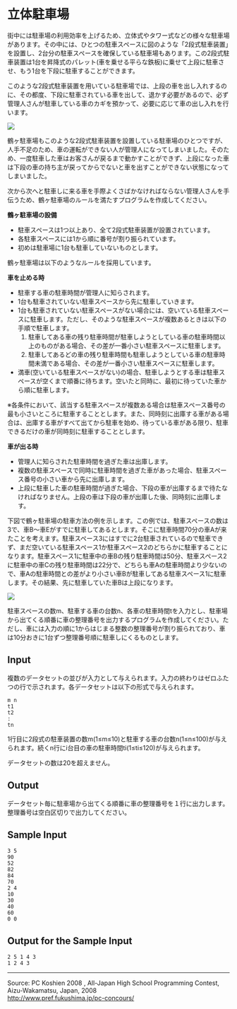 # 立体駐車場

街中には駐車場の利用効率を上げるため、立体式やタワー式などの様々な駐車場があります。その中には、ひとつの駐車スペースに図のような「2段式駐車装置」を設置し、2台分の駐車スペースを確保している駐車場もあります。この2段式駐車装置は1台を昇降式のパレット(車を乗せる平らな鉄板)に乗せて上段に駐車させ、もう1台を下段に駐車することができます。

このような2段式駐車装置を用いている駐車場では、上段の車を出し入れするのに、その都度、下段に駐車されている車を出して、退かす必要があるので、必ず管理人さんが駐車している車のカギを預かって、必要に応じて車の出し入れを行います。

![][1]

鶴ヶ駐車場もこのような2段式駐車装置を設置している駐車場のひとつですが、人手不足のため、車の運転ができない人が管理人になってしまいました。そのため、一度駐車した車はお客さんが戻るまで動かすことができず、上段になった車は下段の車の持ち主が戻ってからでないと車を出すことができない状態になってしまいました。

次から次へと駐車しに来る車を手際よくさばかなければならない管理人さんを手伝うため、鶴ヶ駐車場のルールを満たすプログラムを作成してください。

**鶴ヶ駐車場の設備**

* 駐車スペースは1つ以上あり、全て2段式駐車装置が設置されています。
* 各駐車スペースには1から順に番号が割り振られています。
* 初めは駐車場に1台も駐車していないものとします。

鶴ヶ駐車場は以下のようなルールを採用しています。

**車を止める時**

* 駐車する車の駐車時間が管理人に知らされます。
* 1台も駐車されていない駐車スペースから先に駐車していきます。
* 1台も駐車されていない駐車スペースがない場合には、空いている駐車スペースに駐車します。ただし、そのような駐車スペースが複数あるときは以下の手順で駐車します。
    1. 駐車してある車の残り駐車時間が駐車しようとしている車の駐車時間以上のものがある場合、その差が一番小さい駐車スペースに駐車します。
    2. 駐車してあるどの車の残り駐車時間も駐車しようとしている車の駐車時間未満である場合、その差が一番小さい駐車スペースに駐車します。
* 満車(空いている駐車スペースがない)の場合、駐車しようとする車は駐車スペースが空くまで順番に待ちます。空いたと同時に、最初に待っていた車から順に駐車します。

※各条件において、該当する駐車スペースが複数ある場合は駐車スペース番号の最も小さいところに駐車することとします。また、同時刻に出庫する車がある場合は、出庫する車がすべて出てから駐車を始め、待っている車がある限り、駐車できるだけの車が同時刻に駐車することとします。

**車が出る時**

* 管理人に知らされた駐車時間を過ぎた車は出庫します。
* 複数の駐車スペースで同時に駐車時間を過ぎた車があった場合、駐車スペース番号の小さい車から先に出庫します。
* 上段に駐車した車の駐車時間が過ぎた場合、下段の車が出庫するまで待たなければなりません。上段の車は下段の車が出庫した後、同時刻に出庫します。

下図で鶴ヶ駐車場の駐車方法の例を示します。この例では、駐車スペースの数は3で、車B〜車Eがすでに駐車してあるとします。そこに駐車時間70分の車Aが来たことを考えます。駐車スペース3にはすでに2台駐車されているので駐車できず、まだ空いている駐車スペース1か駐車スペース2のどちらかに駐車することになります。駐車スペース1に駐車中の車Bの残り駐車時間は50分、駐車スペース2に駐車中の車Cの残り駐車時間は22分で、どちらも車Aの駐車時間より少ないので、車Aの駐車時間との差がより小さい車Bが駐車してある駐車スペース1に駐車します。その結果、先に駐車していた車Bは上段になります。

![][2]

駐車スペースの数m、駐車する車の台数n、各車の駐車時間tを入力とし、駐車場から出てくる順番に車の整理番号を出力するプログラムを作成してください。ただし、車には入力の順に1からはじまる整数の整理番号が割り振られており、車は10分おきに1台ずつ整理番号順に駐車しにくるものとします。

## Input

複数のデータセットの並びが入力として与えられます。入力の終わりはゼロふたつの行で示されます。各データセットは以下の形式で与えられます。

    m n
    t1
    t2
    :
    tn

1行目に2段式の駐車装置の数m(1≤m≤10)と駐車する車の台数n(1≤n≤100)が与えられます。続くn行にi台目の車の駐車時間ti(1≤ti≤120)が与えられます。

データセットの数は20を超えません。

## Output

データセット毎に駐車場から出てくる順番に車の整理番号を１行に出力します。整理番号は空白区切りで出力してください。

## Sample Input

    3 5
    90
    52
    82
    84
    70
    2 4
    10
    30
    40
    60
    0 0

## Output for the Sample Input

    2 5 1 4 3
    1 2 4 3

* * *

Source: PC Koshien 2008 , All-Japan High School Programming Contest, Aizu-Wakamatsu, Japan, 2008   
<http://www.pref.fukushima.jp/pc-concours/>

[1]: IMAGE1/tsurugaParking1.jpg
[2]: IMAGE1/tsurugaParking2.jpg
